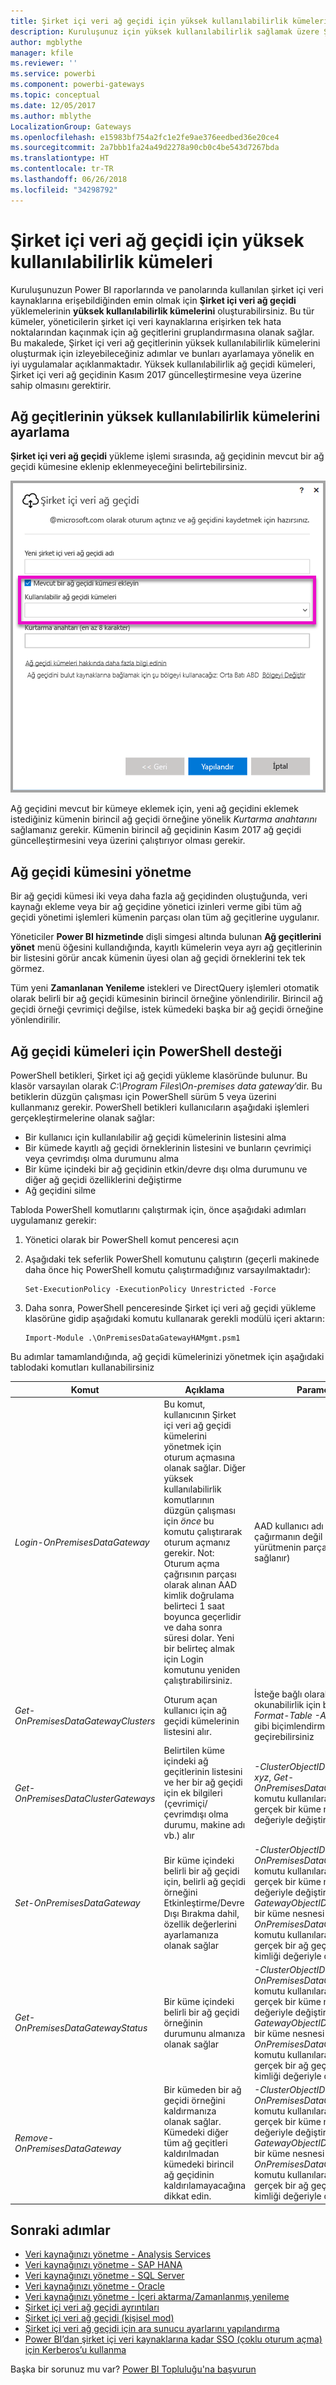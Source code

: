 ```yaml
---
title: Şirket içi veri ağ geçidi için yüksek kullanılabilirlik kümeleri
description: Kuruluşunuz için yüksek kullanılabilirlik sağlamak üzere Şirket içi veri ağ geçidi kümeleri oluşturabilirsiniz.
author: mgblythe
manager: kfile
ms.reviewer: ''
ms.service: powerbi
ms.component: powerbi-gateways
ms.topic: conceptual
ms.date: 12/05/2017
ms.author: mblythe
LocalizationGroup: Gateways
ms.openlocfilehash: e15983bf754a2fc1e2fe9ae376eedbed36e20ce4
ms.sourcegitcommit: 2a7bbb1fa24a49d2278a90cb0c4be543d7267bda
ms.translationtype: HT
ms.contentlocale: tr-TR
ms.lasthandoff: 06/26/2018
ms.locfileid: "34298792"
---
```

# <a name="high-availability-clusters-for-on-premises-data-gateway"></a>Şirket içi veri ağ geçidi için yüksek kullanılabilirlik kümeleri
Kuruluşunuzun Power BI raporlarında ve panolarında kullanılan şirket içi veri kaynaklarına erişebildiğinden emin olmak için **Şirket içi veri ağ geçidi** yüklemelerinin **yüksek kullanılabilirlik kümelerini** oluşturabilirsiniz. Bu tür kümeler, yöneticilerin şirket içi veri kaynaklarına erişirken tek hata noktalarından kaçınmak için ağ geçitlerini gruplandırmasına olanak sağlar. Bu makalede, Şirket içi veri ağ geçitlerinin yüksek kullanılabilirlik kümelerini oluşturmak için izleyebileceğiniz adımlar ve bunları ayarlamaya yönelik en iyi uygulamalar açıklanmaktadır. Yüksek kullanılabilirlik ağ geçidi kümeleri, Şirket içi veri ağ geçidinin Kasım 2017 güncelleştirmesine veya üzerine sahip olmasını gerektirir.


## <a name="setting-up-high-availability-clusters-of-gateways"></a>Ağ geçitlerinin yüksek kullanılabilirlik kümelerini ayarlama

**Şirket içi veri ağ geçidi** yükleme işlemi sırasında, ağ geçidinin mevcut bir ağ geçidi kümesine eklenip eklenmeyeceğini belirtebilirsiniz. 

![](media/service-gateway-high-availability-clusters/gateway_clusters_01.png)

Ağ geçidini mevcut bir kümeye eklemek için, yeni ağ geçidini eklemek istediğiniz kümenin birincil ağ geçidi örneğine yönelik *Kurtarma anahtarını* sağlamanız gerekir. Kümenin birincil ağ geçidinin Kasım 2017 ağ geçidi güncelleştirmesini veya üzerini çalıştırıyor olması gerekir. 


## <a name="managing-a-gateway-cluster"></a>Ağ geçidi kümesini yönetme

Bir ağ geçidi kümesi iki veya daha fazla ağ geçidinden oluştuğunda, veri kaynağı ekleme veya bir ağ geçidine yönetici izinleri verme gibi tüm ağ geçidi yönetimi işlemleri kümenin parçası olan tüm ağ geçitlerine uygulanır. 

Yöneticiler **Power BI hizmetinde** dişli simgesi altında bulunan **Ağ geçitlerini yönet** menü öğesini kullandığında, kayıtlı kümelerin veya ayrı ağ geçitlerinin bir listesini görür ancak kümenin üyesi olan ağ geçidi örneklerini tek tek görmez.

Tüm yeni **Zamanlanan Yenileme** istekleri ve DirectQuery işlemleri otomatik olarak belirli bir ağ geçidi kümesinin birincil örneğine yönlendirilir. Birincil ağ geçidi örneği çevrimiçi değilse, istek kümedeki başka bir ağ geçidi örneğine yönlendirilir.

## <a name="powershell-support-for-gateway-clusters"></a>Ağ geçidi kümeleri için PowerShell desteği

PowerShell betikleri, Şirket içi ağ geçidi yükleme klasöründe bulunur. Bu klasör varsayılan olarak *C:\Program Files\On-premises data gateway*’dir. Bu betiklerin düzgün çalışması için PowerShell sürüm 5 veya üzerini kullanmanız gerekir. PowerShell betikleri kullanıcıların aşağıdaki işlemleri gerçekleştirmelerine olanak sağlar:

-   Bir kullanıcı için kullanılabilir ağ geçidi kümelerinin listesini alma
-   Bir kümede kayıtlı ağ geçidi örneklerinin listesini ve bunların çevrimiçi veya çevrimdışı olma durumunu alma
-   Bir küme içindeki bir ağ geçidinin etkin/devre dışı olma durumunu ve diğer ağ geçidi özelliklerini değiştirme
-   Ağ geçidini silme

Tabloda PowerShell komutlarını çalıştırmak için, önce aşağıdaki adımları uygulamanız gerekir:

1. Yönetici olarak bir PowerShell komut penceresi açın
2. Aşağıdaki tek seferlik PowerShell komutunu çalıştırın (geçerli makinede daha önce hiç PowerShell komutu çalıştırmadığınız varsayılmaktadır):

    ```
    Set-ExecutionPolicy -ExecutionPolicy Unrestricted -Force
    ```

3. Daha sonra, PowerShell penceresinde Şirket içi veri ağ geçidi yükleme klasörüne gidip aşağıdaki komutu kullanarak gerekli modülü içeri aktarın:

    ```
    Import-Module .\OnPremisesDataGatewayHAMgmt.psm1
    ```

Bu adımlar tamamlandığında, ağ geçidi kümelerinizi yönetmek için aşağıdaki tablodaki komutları kullanabilirsiniz

| **Komut** | **Açıklama** | **Parametreler** |
| --- | --- | --- |
| *Login-OnPremisesDataGateway* |Bu komut, kullanıcının Şirket içi veri ağ geçidi kümelerini yönetmek için oturum açmasına olanak sağlar.  Diğer yüksek kullanılabilirlik komutlarının düzgün çalışması için *önce* bu komutu çalıştırarak oturum açmanız gerekir. Not: Oturum açma çağrısının parçası olarak alınan AAD kimlik doğrulama belirteci 1 saat boyunca geçerlidir ve daha sonra süresi dolar. Yeni bir belirteç almak için Login komutunu yeniden çalıştırabilirsiniz.| AAD kullanıcı adı ve parolası (ilk çağırmanın değil komut yürütmenin parçası olarak sağlanır)|
| *Get-OnPremisesDataGatewayClusters* | Oturum açan kullanıcı için ağ geçidi kümelerinin listesini alır. | İsteğe bağlı olarak, daha iyi okunabilirlik için bu komuta *Format-Table -AutoSize -Wrap* gibi biçimlendirme parametreleri geçirebilirsiniz |
| *Get-OnPremisesDataClusterGateways* | Belirtilen küme içindeki ağ geçitlerinin listesini ve her bir ağ geçidi için ek bilgileri (çevrimiçi/çevrimdışı olma durumu, makine adı vb.) alır | *-ClusterObjectID xyz*  (burada *xyz*, *Get-OnPremisesDataGatewayClusters* komutu kullanılarak alınabilen gerçek bir küme nesnesi kimliği değeriyle değiştirilir)|
| *Set-OnPremisesDataGateway* | Bir küme içindeki belirli bir ağ geçidi için, belirli ağ geçidi örneğini Etkinleştirme/Devre Dışı Bırakma dahil, özellik değerlerini ayarlamanıza olanak sağlar  | *-ClusterObjectID xyz* (*xyz*, *Get-OnPremisesDataGatewayClusters* komutu kullanılarak alınabilen gerçek bir küme nesnesi kimliği değeriyle değiştirilmelidir) *-GatewayObjectID abc*  (*abc*, belirli bir küme nesnesi kimliği için *Get-OnPremisesDataClusterGateways* komutu kullanılarak alınabilen gerçek bir ağ geçidi nesnesi kimliği değeriyle değiştirilmelidir) |
| *Get-OnPremisesDataGatewayStatus* | Bir küme içindeki belirli bir ağ geçidi örneğinin durumunu almanıza olanak sağlar  | *-ClusterObjectID xyz* (*xyz*, *Get-OnPremisesDataGatewayClusters* komutu kullanılarak alınabilen gerçek bir küme nesnesi kimliği değeriyle değiştirilmelidir) *-GatewayObjectID abc*  (*abc*, belirli bir küme nesnesi kimliği için *Get-OnPremisesDataClusterGateways* komutu kullanılarak alınabilen gerçek bir ağ geçidi nesnesi kimliği değeriyle değiştirilmelidir) |
| *Remove-OnPremisesDataGateway*  | Bir kümeden bir ağ geçidi örneğini kaldırmanıza olanak sağlar. Kümedeki diğer tüm ağ geçitleri kaldırılmadan kümedeki birincil ağ geçidinin kaldırılamayacağına dikkat edin.| *-ClusterObjectID xyz* (*xyz*, *Get-OnPremisesDataGatewayClusters* komutu kullanılarak alınabilen gerçek bir küme nesnesi kimliği değeriyle değiştirilmelidir) *-GatewayObjectID abc*  (*abc*, belirli bir küme nesnesi kimliği için *Get-OnPremisesDataClusterGateways* komutu kullanılarak alınabilen gerçek bir ağ geçidi nesnesi kimliği değeriyle değiştirilmelidir) |


## <a name="next-steps"></a>Sonraki adımlar

-   [Veri kaynağınızı yönetme - Analysis Services](service-gateway-enterprise-manage-ssas.md)  
-   [Veri kaynağınızı yönetme - SAP HANA](service-gateway-enterprise-manage-sap.md)  
-   [Veri kaynağınızı yönetme - SQL Server](service-gateway-enterprise-manage-sql.md)  
-   [Veri kaynağınızı yönetme - Oracle](service-gateway-onprem-manage-oracle.md)  
-   [Veri kaynağınızı yönetme - İçeri aktarma/Zamanlanmış yenileme](service-gateway-enterprise-manage-scheduled-refresh.md)  
-   [Şirket içi veri ağ geçidi ayrıntıları](service-gateway-onprem-indepth.md)  
-   [Şirket içi veri ağ geçidi (kişisel mod)](service-gateway-personal-mode.md)
-   [Şirket içi veri ağ geçidi için ara sunucu ayarlarını yapılandırma](service-gateway-proxy.md)  
-   [Power BI’dan şirket içi veri kaynaklarına kadar SSO (çoklu oturum açma) için Kerberos’u kullanma](service-gateway-kerberos-for-sso-pbi-to-on-premises-data.md)  

Başka bir sorunuz mu var? [Power BI Topluluğu'na başvurun](http://community.powerbi.com/)
